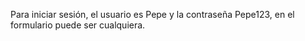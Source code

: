 Para iniciar sesión, el usuario es Pepe y la contraseña Pepe123, en el formulario puede ser cualquiera.
